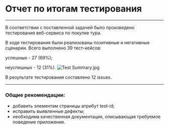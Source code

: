 # Отчет по итогам тестирования
___
В соответствии с поставленной задачей было произведено тестирования веб-сервиса по покупке тура.

В ходе тестирования были реализованы позитивные и негативные сценарии. 
Всего выполнено 39 тест-кейсов:

успешных - 27 (69%);

неуспешных - 12 (31%).
![Test Summary.jpg](..%2F..%2F..%2FOneDrive%2FDesktop%2F%D1%EA%F0%E8%ED%FB%20%E4%EB%FF%20%EA%F3%F0%F1%EE%E2%EE%E9%2FTest%20Summary.jpg)

В результате тестирования составлено 12 issues.
___
### Общие рекомендации:

* добавить элементам страницы атрибут test-id;
* исправить выявленные дефекты;
* необходима качественная документация, описывающая требуемое поведение приложения.